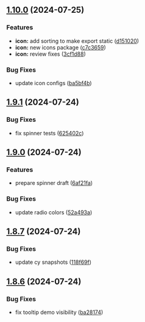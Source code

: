 ## [1.10.0](https://github.com/acronis/ui-component-library/compare/v1.9.1...v1.10.0) (2024-07-25)


### Features

* **icon:** add sorting to make export static ([d151020](https://github.com/acronis/ui-component-library/commit/d1510205cfc911c8b314855df6512b1e8ba0d2e4))
* **icon:** new icons package ([c7c3659](https://github.com/acronis/ui-component-library/commit/c7c36596a61dcb458a3af22a7c10d285478e6459))
* **icon:** review fixes ([3cf1d88](https://github.com/acronis/ui-component-library/commit/3cf1d88944f4a47fda7dc21123f2700cafdeb347))


### Bug Fixes

* update icon configs ([ba5bf4b](https://github.com/acronis/ui-component-library/commit/ba5bf4bcf36e597056c755398308aa0cea9dcaa7))

## [1.9.1](https://github.com/acronis/ui-component-library/compare/v1.9.0...v1.9.1) (2024-07-24)


### Bug Fixes

* fix spinner tests ([625402c](https://github.com/acronis/ui-component-library/commit/625402cb5f86aa27c08d29d87076cc41ce9333c2))

## [1.9.0](https://github.com/acronis/ui-component-library/compare/v1.8.7...v1.9.0) (2024-07-24)


### Features

* prepare spinner draft ([6af21fa](https://github.com/acronis/ui-component-library/commit/6af21fa50222883c2c032715d3340b9053e3a64b))


### Bug Fixes

* update radio colors ([52a493a](https://github.com/acronis/ui-component-library/commit/52a493abbc850e4de0f77b7b1ef7f3433bf8b47a))

## [1.8.7](https://github.com/acronis/ui-component-library/compare/v1.8.6...v1.8.7) (2024-07-24)


### Bug Fixes

* update cy snapshots ([118f69f](https://github.com/acronis/ui-component-library/commit/118f69fc2801211ddad78d04e3281e95fe5b52ab))

## [1.8.6](https://github.com/acronis/ui-component-library/compare/v1.8.5...v1.8.6) (2024-07-24)


### Bug Fixes

* fix tooltip demo visibility ([ba28174](https://github.com/acronis/ui-component-library/commit/ba28174605f0458cb75282d4e02215768d7e19e6))

